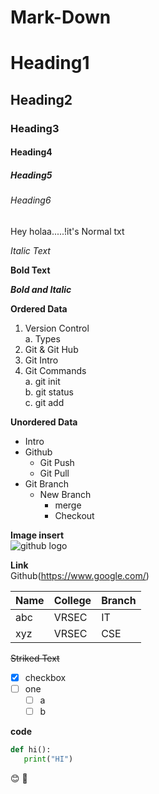 # Mark-Down

# Heading1

## Heading2

### Heading3

#### Heading4

##### Heading5

###### Heading6

Hey holaa.....!it's Normal txt

*Italic Text*

**Bold Text**

***Bold and Italic***

**Ordered Data**
1. Version Control      
     a. Types      
2. Git & Git Hub      
3. Git Intro      
4. Git Commands    
     a. git init    
     b. git status    
     c. git add        
     
**Unordered Data**     
- Intro    
- Github    
  - Git Push  
  - Git Pull  
- Git Branch  
  - New Branch  
     - merge  
     - Checkout  

**Image insert**     
![github logo](https://github.githubassets.com/images/modules/logos_page/GitHub-Mark.png)   

**Link**     
Github(https://www.google.com/)  

|Name|College|Branch|       
|-----|------|------|  
|abc|VRSEC|IT|   
|xyz|VRSEC|CSE|  

~~Striked Text~~  

- [x] checkbox
- [ ] one    
   - [ ] a
   - [ ] b     

**code**



```python   
def hi():
   print("HI")
```  

:blush:   :yellow_heart:
